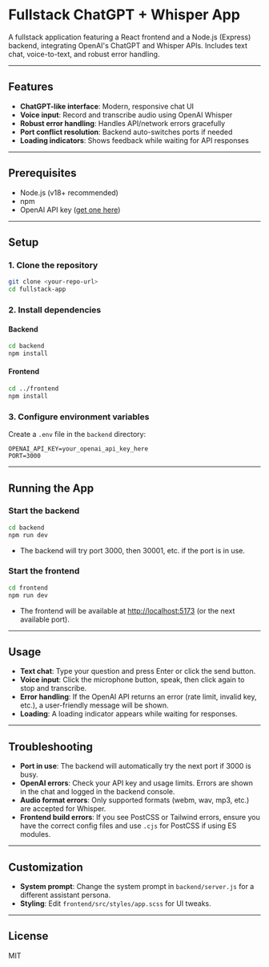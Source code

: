 # Fullstack ChatGPT + Whisper App

A fullstack application featuring a React frontend and a Node.js (Express) backend, integrating OpenAI's ChatGPT and Whisper APIs. Includes text chat, voice-to-text, and robust error handling.

---

## Features
- **ChatGPT-like interface**: Modern, responsive chat UI
- **Voice input**: Record and transcribe audio using OpenAI Whisper
- **Robust error handling**: Handles API/network errors gracefully
- **Port conflict resolution**: Backend auto-switches ports if needed
- **Loading indicators**: Shows feedback while waiting for API responses

---

## Prerequisites
- Node.js (v18+ recommended)
- npm
- OpenAI API key ([get one here](https://platform.openai.com/account/api-keys))

---

## Setup

### 1. Clone the repository
```bash
git clone <your-repo-url>
cd fullstack-app
```

### 2. Install dependencies
#### Backend
```bash
cd backend
npm install
```
#### Frontend
```bash
cd ../frontend
npm install
```

### 3. Configure environment variables
Create a `.env` file in the `backend` directory:
```
OPENAI_API_KEY=your_openai_api_key_here
PORT=3000
```

---

## Running the App

### Start the backend
```bash
cd backend
npm run dev
```
- The backend will try port 3000, then 30001, etc. if the port is in use.

### Start the frontend
```bash
cd frontend
npm run dev
```
- The frontend will be available at [http://localhost:5173](http://localhost:5173) (or the next available port).

---

## Usage
- **Text chat**: Type your question and press Enter or click the send button.
- **Voice input**: Click the microphone button, speak, then click again to stop and transcribe.
- **Error handling**: If the OpenAI API returns an error (rate limit, invalid key, etc.), a user-friendly message will be shown.
- **Loading**: A loading indicator appears while waiting for responses.

---

## Troubleshooting
- **Port in use**: The backend will automatically try the next port if 3000 is busy.
- **OpenAI errors**: Check your API key and usage limits. Errors are shown in the chat and logged in the backend console.
- **Audio format errors**: Only supported formats (webm, wav, mp3, etc.) are accepted for Whisper.
- **Frontend build errors**: If you see PostCSS or Tailwind errors, ensure you have the correct config files and use `.cjs` for PostCSS if using ES modules.

---

## Customization
- **System prompt**: Change the system prompt in `backend/server.js` for a different assistant persona.
- **Styling**: Edit `frontend/src/styles/app.scss` for UI tweaks.

---

## License
MIT 